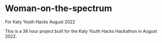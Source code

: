 # Woman-on-the-spectrum
For Katy Youth Hacks August 2022


This is a 36 hour project built for the Katy Youth Hacks Hackathon in August 2022.
